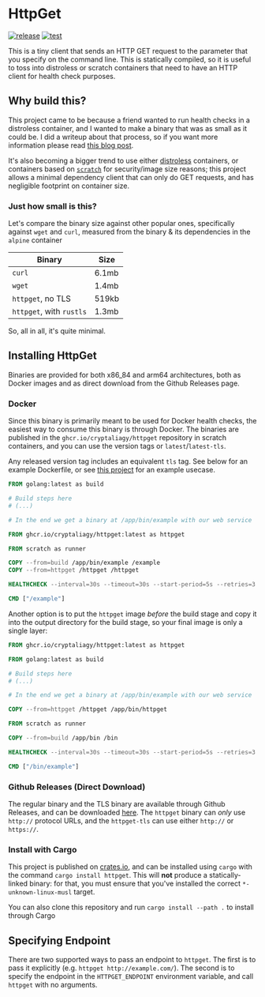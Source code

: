 # HttpGet

[![release](https://github.com/cryptaliagy/httpget/actions/workflows/release.yaml/badge.svg)](https://github.com/cryptaliagy/httpget/actions/workflows/release.yaml)
[![test](https://github.com/cryptaliagy/httpget/actions/workflows/test.yaml/badge.svg)](https://github.com/cryptaliagy/httpget/actions/workflows/test.yaml)

This is a tiny client that sends an HTTP GET request to the parameter that you specify on the command line. This is statically compiled, so it is useful to toss into distroless or scratch containers that need to have an HTTP client for health check purposes.

## Why build this?

This project came to be because a friend wanted to run health checks in a distroless container, and I wanted to make a binary that was as small as it could be. I did a writeup about that process, so if you want more information please read [this blog post](https://natalia.dev/blog/2023/03/docker-health-checks-on-distroless-containers-with-rust/).

It's also becoming a bigger trend to use either [distroless](https://github.com/GoogleContainerTools/distroless#why-should-i-use-distroless-images) containers, or containers based on [`scratch`](https://support.snyk.io/hc/en-us/articles/360004012857-What-are-docker-scratch-based-images-) for security/image size reasons; this project allows a minimal dependency client that can only do GET requests, and has negligible footprint on container size.

### Just how small is this?

Let's compare the binary size against other popular ones, specifically against `wget` and `curl`, measured from the binary & its dependencies in the `alpine` container

| Binary                   | Size  |
| ------------------------ | ----- |
| `curl`                   | 6.1mb |
| `wget`                   | 1.4mb |
| `httpget`, no TLS        | 519kb |
| `httpget`, with `rustls` | 1.3mb |

So, all in all, it's quite minimal.

## Installing HttpGet

Binaries are provided for both x86_84 and arm64 architectures, both as Docker images and as direct download from the Github Releases page.

### Docker

Since this binary is primarily meant to be used for Docker health checks, the easiest way to consume this binary is through Docker. The binaries are published in the `ghcr.io/cryptaliagy/httpget` repository in scratch containers, and you can use the version tags or `latest`/`latest-tls`.

Any released version tag includes an equivalent `tls` tag. See below for an example Dockerfile, or see [this project](https://github.com/cryptaliagy/httpget-example/blob/main/Dockerfile) for an example usecase.

```dockerfile
FROM golang:latest as build

# Build steps here
# (...)

# In the end we get a binary at /app/bin/example with our web service

FROM ghcr.io/cryptaliagy/httpget:latest as httpget

FROM scratch as runner

COPY --from=build /app/bin/example /example
COPY --from=httpget /httpget /httpget

HEALTHCHECK --interval=30s --timeout=30s --start-period=5s --retries=3 CMD ["/httpget", "http://localhost:8080/healthz"]

CMD ["/example"]
```

Another option is to put the `httpget` image _before_ the build stage and copy it into the output directory for the build stage, so your final image is only a single layer:

```dockerfile
FROM ghcr.io/cryptaliagy/httpget:latest as httpget

FROM golang:latest as build

# Build steps here
# (...)

# In the end we get a binary at /app/bin/example with our web service

COPY --from=httpget /httpget /app/bin/httpget

FROM scratch as runner

COPY --from=build /app/bin /bin

HEALTHCHECK --interval=30s --timeout=30s --start-period=5s --retries=3 CMD ["/bin/httpget", "http://localhost:8080/healthz"]

CMD ["/bin/example"]
```

### Github Releases (Direct Download)

The regular binary and the TLS binary are available through Github Releases, and can be downloaded [here](https://github.com/cryptaliagy/httpget/releases). The `httpget` binary can _only_ use `http://` protocol URLs, and the `httpget-tls` can use either `http://` or `https://`.

### Install with Cargo

This project is published on [crates.io](https://crates.io/crates/httpget), and can be installed using `cargo` with the command `cargo install httpget`. This will **not** produce a statically-linked binary: for that, you must ensure that you've installed the correct `*-unknown-linux-musl` target.

You can also clone this repository and run `cargo install --path .` to install through Cargo

## Specifying Endpoint

There are two supported ways to pass an endpoint to `httpget`. The first is to pass it explicitly (e.g. `httpget http://example.com/`). The second is to specify the endpoint in the `HTTPGET_ENDPOINT` environment variable, and call `httpget` with no arguments.
